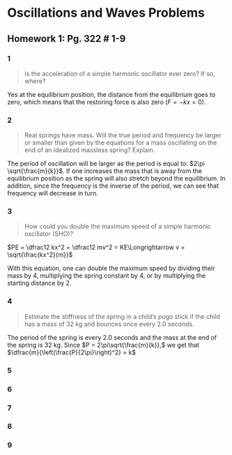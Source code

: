 # Oscillations and Waves Problems

## Homework 1: Pg. 322 # 1-9

### 1

> Is the acceleration of a simple harmonic oscillator ever zero? If so, where?

Yes at the equilibrium position, the distance from the equilibrium goes to zero, which means that the restoring force is also zero ($F = -kx = 0$).

### 2

> Real springs have mass. Will the true period and frequency be larger or smaller than given by the equations for a mass oscillating on the end of an idealized massless spring? Explain.

The period of oscillation will be larger as the period is equal to: $2\pi \sqrt{\frac{m}{k}}$. If one increases the mass that is away from the equilibrium position as the spring will also stretch beyond the equilibrium. In addition, since the frequency is the inverse of the period, we can see that frequency will decrease in turn. 

### 3

> How could you double the maximum speed of a simple harmonic oscillator (SHO)?

$PE = \dfrac12 kx^2 = \dfrac12 mv^2 = KE\Longrightarrow v = \sqrt{\frac{kx^2}{m}}$

With this equation, one can double the maximum speed by dividing their mass by $4$, multiplying the spring constant by $4$, or by multiplying the starting distance by $2$.

### 4

> Estimate the stiffness of the spring in a child’s pogo stick if the child has a mass of 32 kg and bounces once every 2.0 seconds.

The period of the spring is every 2.0 seconds and the mass at the end of the spring is 32 kg. Since $P = 2\pi\sqrt{\frac{m}{k}},$ we get that $\dfrac{m}{\left(\frac{P}{2\pi}\right)^2} = k$

### 5



### 6 



### 7



### 8



### 9


